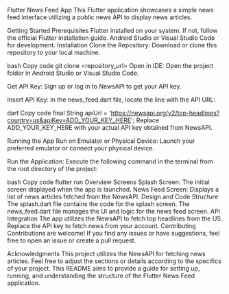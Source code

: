 Flutter News Feed App
This Flutter application showcases a simple news feed interface utilizing a public news API to display news articles.

Getting Started
Prerequisites
Flutter installed on your system. If not, follow the official Flutter installation guide.
Android Studio or Visual Studio Code for development.
Installation
Clone the Repository: Download or clone this repository to your local machine.

bash
Copy code
git clone <repository_url>
Open in IDE: Open the project folder in Android Studio or Visual Studio Code.

Get API Key: Sign up or log in to NewsAPI to get your API key.

Insert API Key: In the news_feed.dart file, locate the line with the API URL:

dart
Copy code
final String apiUrl = 'https://newsapi.org/v2/top-headlines?country=us&apiKey=ADD_YOUR_KEY_HERE';
Replace ADD_YOUR_KEY_HERE with your actual API key obtained from NewsAPI.

Running the App
Run on Emulator or Physical Device: Launch your preferred emulator or connect your physical device.

Run the Application: Execute the following command in the terminal from the root directory of the project:

bash
Copy code
flutter run
Overview
Screens
Splash Screen: The initial screen displayed when the app is launched.
News Feed Screen: Displays a list of news articles fetched from the NewsAPI.
Design and Code Structure
The splash.dart file contains the code for the splash screen.
The news_feed.dart file manages the UI and logic for the news feed screen.
API Integration
The app utilizes the NewsAPI to fetch top headlines from the US. Replace the API key to fetch news from your account.
Contributing
Contributions are welcome! If you find any issues or have suggestions, feel free to open an issue or create a pull request.

Acknowledgments
This project utilizes the NewsAPI for fetching news articles.
Feel free to adjust the sections or details according to the specifics of your project. This README aims to provide a guide for setting up, running, and understanding the structure of the Flutter News Feed application.





